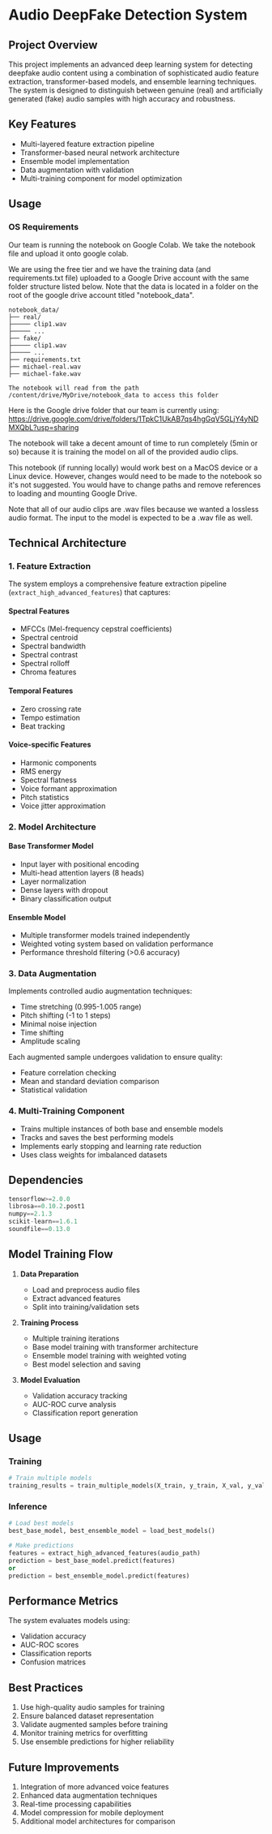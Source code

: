 # Audio DeepFake Detection System

## Project Overview
This project implements an advanced deep learning system for detecting deepfake audio content using a combination of sophisticated audio feature extraction, transformer-based models, and ensemble learning techniques. The system is designed to distinguish between genuine (real) and artificially generated (fake) audio samples with high accuracy and robustness.

## Key Features
- Multi-layered feature extraction pipeline
- Transformer-based neural network architecture
- Ensemble model implementation
- Data augmentation with validation
- Multi-training component for model optimization

## Usage

### OS Requirements
Our team is running the notebook on Google Colab. We take the notebook file and upload it onto google colab.

We are using the free tier and we have the training data (and requirements.txt file) uploaded to a Google Drive account with the same folder structure listed below. Note that the data is located in a folder on the root of the google drive account titled "notebook_data".
```
notebook_data/
├── real/
├───── clip1.wav
├───── ...
├── fake/
├───── clip1.wav
├───── ...
├── requirements.txt
├── michael-real.wav
├── michael-fake.wav

The notebook will read from the path /content/drive/MyDrive/notebook_data to access this folder
```

Here is the Google drive folder that our team is currently using: https://drive.google.com/drive/folders/1TpkC1UkAB7qs4hgGqV5GLjY4yNDMXQbL?usp=sharing

The notebook will take a decent amount of time to run completely (5min or so) because it is training the model on all of the provided audio clips.
 
This notebook (if running locally) would work best on a MacOS device or a Linux device. However, changes would need to be made to the notebook so it's not suggested. You would have to change paths and remove references to loading and mounting Google Drive.

Note that all of our audio clips are .wav files because we wanted a lossless audio format. The input to the model is expected to be a .wav file as well.


## Technical Architecture

### 1. Feature Extraction
The system employs a comprehensive feature extraction pipeline (`extract_high_advanced_features`) that captures:

#### Spectral Features
- MFCCs (Mel-frequency cepstral coefficients)
- Spectral centroid
- Spectral bandwidth
- Spectral contrast
- Spectral rolloff
- Chroma features

#### Temporal Features
- Zero crossing rate
- Tempo estimation
- Beat tracking

#### Voice-specific Features
- Harmonic components
- RMS energy
- Spectral flatness
- Voice formant approximation
- Pitch statistics
- Voice jitter approximation

### 2. Model Architecture

#### Base Transformer Model
- Input layer with positional encoding
- Multi-head attention layers (8 heads)
- Layer normalization
- Dense layers with dropout
- Binary classification output

#### Ensemble Model
- Multiple transformer models trained independently
- Weighted voting system based on validation performance
- Performance threshold filtering (>0.6 accuracy)

### 3. Data Augmentation
Implements controlled audio augmentation techniques:
- Time stretching (0.995-1.005 range)
- Pitch shifting (-1 to 1 steps)
- Minimal noise injection
- Time shifting
- Amplitude scaling

Each augmented sample undergoes validation to ensure quality:
- Feature correlation checking
- Mean and standard deviation comparison
- Statistical validation

### 4. Multi-Training Component
- Trains multiple instances of both base and ensemble models
- Tracks and saves the best performing models
- Implements early stopping and learning rate reduction
- Uses class weights for imbalanced datasets

## Dependencies
```python
tensorflow>=2.0.0
librosa==0.10.2.post1
numpy==2.1.3
scikit-learn==1.6.1
soundfile==0.13.0
```

## Model Training Flow
1. **Data Preparation**
   - Load and preprocess audio files
   - Extract advanced features
   - Split into training/validation sets

2. **Training Process**
   - Multiple training iterations
   - Base model training with transformer architecture
   - Ensemble model training with weighted voting
   - Best model selection and saving

3. **Model Evaluation**
   - Validation accuracy tracking
   - AUC-ROC curve analysis
   - Classification report generation

## Usage

### Training
```python
# Train multiple models
training_results = train_multiple_models(X_train, y_train, X_val, y_val, num_iterations=3)
```

### Inference
```python
# Load best models
best_base_model, best_ensemble_model = load_best_models()

# Make predictions
features = extract_high_advanced_features(audio_path)
prediction = best_base_model.predict(features)
or
prediction = best_ensemble_model.predict(features)
```

## Performance Metrics
The system evaluates models using:
- Validation accuracy
- AUC-ROC scores
- Classification reports
- Confusion matrices

## Best Practices
1. Use high-quality audio samples for training
2. Ensure balanced dataset representation
3. Validate augmented samples before training
4. Monitor training metrics for overfitting
5. Use ensemble predictions for higher reliability

## Future Improvements
1. Integration of more advanced voice features
2. Enhanced data augmentation techniques
3. Real-time processing capabilities
4. Model compression for mobile deployment
5. Additional model architectures for comparison
